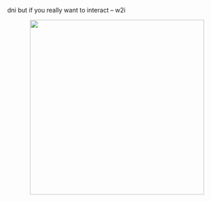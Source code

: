 dni but if you really want to interact – w2i
<div id="header" align="center">
  <img src="https://media1.giphy.com/media/qnpbEA4tZV4oBlLjBJ/giphy.gif?cid=6c09b952rko8m9s03sfr1mworvip729cfm1avbxd25o6a1mr&ep=v1_internal_gif_by_id&rid=giphy.gif&ct=g" width="400"/>
</div>


